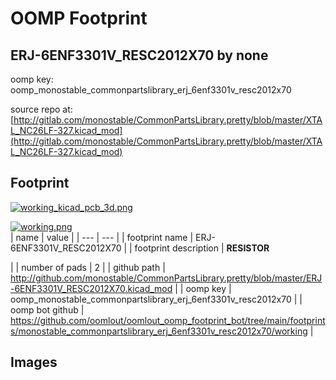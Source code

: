 # OOMP Footprint  
## ERJ-6ENF3301V_RESC2012X70  by none  
  
oomp key: oomp_monostable_commonpartslibrary_erj_6enf3301v_resc2012x70  
  
source repo at: [http://gitlab.com/monostable/CommonPartsLibrary.pretty/blob/master/XTAL_NC26LF-327.kicad_mod](http://gitlab.com/monostable/CommonPartsLibrary.pretty/blob/master/XTAL_NC26LF-327.kicad_mod)  
## Footprint  
  
[![working_kicad_pcb_3d.png](working_kicad_pcb_3d_600.png)](working_kicad_pcb_3d.png)  
  
[![working.png](working_600.png)](working.png)  
| name | value | 
| --- | --- | 
| footprint name | ERJ-6ENF3301V_RESC2012X70 | 
| footprint description | <b>RESISTOR</b><p> | 
| number of pads | 2 | 
| github path | http://github.com/monostable/CommonPartsLibrary.pretty/blob/master/ERJ-6ENF3301V_RESC2012X70.kicad_mod | 
| oomp key | oomp_monostable_commonpartslibrary_erj_6enf3301v_resc2012x70 | 
| oomp bot github | https://github.com/oomlout/oomlout_oomp_footprint_bot/tree/main/footprints/monostable_commonpartslibrary_erj_6enf3301v_resc2012x70/working | 
## Images  
